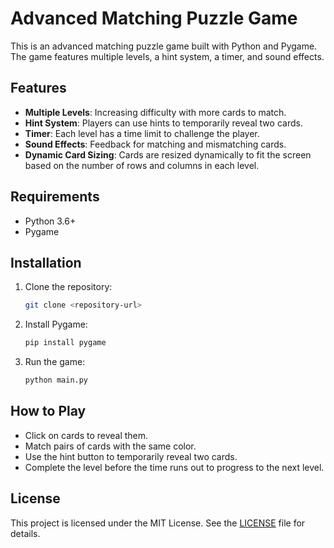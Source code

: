 # Advanced Matching Puzzle Game

This is an advanced matching puzzle game built with Python and Pygame. The game features multiple levels, a hint system, a timer, and sound effects.

## Features

- **Multiple Levels**: Increasing difficulty with more cards to match.
- **Hint System**: Players can use hints to temporarily reveal two cards.
- **Timer**: Each level has a time limit to challenge the player.
- **Sound Effects**: Feedback for matching and mismatching cards.
- **Dynamic Card Sizing**: Cards are resized dynamically to fit the screen based on the number of rows and columns in each level.

## Requirements

- Python 3.6+
- Pygame

## Installation

1. Clone the repository:
    ```bash
    git clone <repository-url>
    ```

2. Install Pygame:
    ```bash
    pip install pygame
    ```

3. Run the game:
    ```bash
    python main.py
    ```

## How to Play

- Click on cards to reveal them.
- Match pairs of cards with the same color.
- Use the hint button to temporarily reveal two cards.
- Complete the level before the time runs out to progress to the next level.

## License

This project is licensed under the MIT License. See the [LICENSE](LICENSE) file for details.

